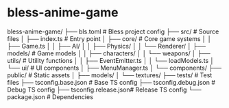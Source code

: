 # bless-anime-game

bless-anime-game/
├── bls.toml              # Bless project config
├── src/                  # Source files
│   ├── index.ts         # Entry point
│   ├── core/            # Core game systems
│   │   ├── Game.ts
│   │   ├── AI/
│   │   ├── Physics/
│   │   └── Renderer/
│   ├── models/          # Game models
│   │   ├── characters/
│   │   └── weapons/
│   ├── utils/           # Utility functions
│   │   ├── EventEmitter.ts
│   │   └── loadModels.ts
│   └── ui/              # UI components
│       ├── MenuManager.ts
│       └── components/
├── public/              # Static assets
│   ├── models/
│   └── textures/
├── tests/               # Test files
├── tsconfig.base.json   # Base TS config
├── tsconfig.debug.json  # Debug TS config
├── tsconfig.release.json# Release TS config
└── package.json         # Dependencies
